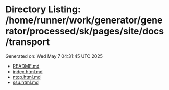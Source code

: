 # Directory Listing: /home/runner/work/generator/generator/processed/sk/pages/site/docs/transport
Generated on: Wed May  7 04:31:45 UTC 2025

- [README.md](README.md)
- [index.html.md](index.html.md)
- [ntcp.html.md](ntcp.html.md)
- [ssu.html.md](ssu.html.md)
